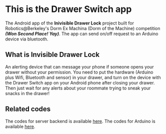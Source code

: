 # This is the Drawer Switch app
The Android app of the **Inivisible Drawer Lock** project built for Robotics@Berkeley's Dorm Ex Machina (Dorm of the Machine) competition ***(Won Second Place! Yay)***. The app can send on/off request to an Arduino device via bluetooth.

## What is Invisible Drawer Lock
An alerting device that can message your phone if someone opens your drawer without your permission. You need to put the hardware (Arduino plus Wifi, Bluetooth and sensor) in your drawer, and turn on the device with the Drawer Switch app on your Android phone after closing your drawer. Then just wait for any alerts about your roommate trying to sneak your snacks in the drawer!

## Related codes
The codes for server backend is available [here](https://github.com/DXM-Y-Team/server-backend).
The codes for Arduino is available [here](https://github.com/DXM-Y-Team/arduino-codes).
